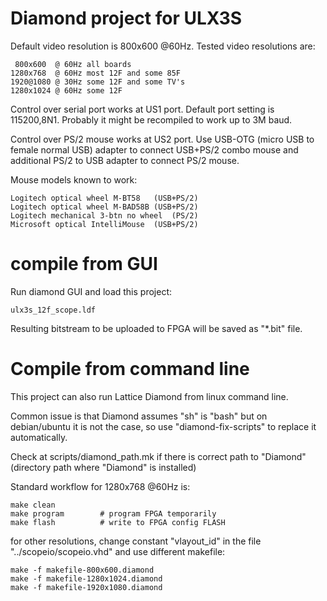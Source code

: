 # Diamond project for ULX3S

Default video resolution is 800x600 @60Hz.
Tested video resolutions are:

     800x600  @ 60Hz all boards
    1280x768  @ 60Hz most 12F and some 85F
    1920@1080 @ 30Hz some 12F and some TV's
    1280x1024 @ 60Hz some 12F

Control over serial port works at US1 port.
Default port setting is 115200,8N1.
Probably it might be recompiled to work up to 3M baud.

Control over PS/2 mouse works at US2 port. 
Use USB-OTG (micro USB to female normal USB) adapter
to connect USB+PS/2 combo mouse and additional
PS/2 to USB adapter to connect PS/2 mouse.

Mouse models known to work:

    Logitech optical wheel M-BT58   (USB+PS/2)
    Logitech optical wheel M-BAD58B (USB+PS/2)
    Logitech mechanical 3-btn no wheel  (PS/2)
    Microsoft optical IntelliMouse  (USB+PS/2)

# compile from GUI

Run diamond GUI and load this project:

    ulx3s_12f_scope.ldf

Resulting bitstream to be uploaded to FPGA will be
saved as "*.bit" file.

# Compile from command line

This project can also run Lattice Diamond from
linux command line.

Common issue is that Diamond assumes
"sh" is "bash" but on debian/ubuntu it is not the case,
so use "diamond-fix-scripts" to replace it automatically.

Check at scripts/diamond_path.mk
if there is correct path to "Diamond"
(directory path where "Diamond" is installed)

Standard workflow for 1280x768 @60Hz is:

    make clean
    make program        # program FPGA temporarily
    make flash          # write to FPGA config FLASH

for other resolutions, change constant "vlayout_id"
in the file "../scopeio/scopeio.vhd" and use different
makefile:

    make -f makefile-800x600.diamond
    make -f makefile-1280x1024.diamond
    make -f makefile-1920x1080.diamond

